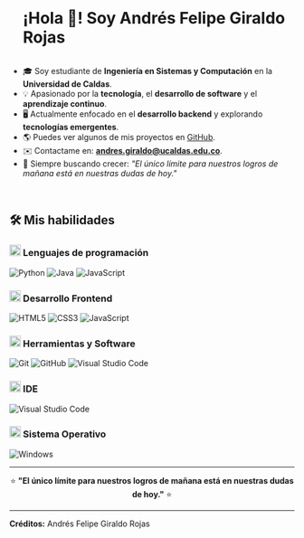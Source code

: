 <!-- Título principal sin borde inferior -->
<div id="user-content-toc">
  <ul align="left">
    <summary><h1 style="display: inline-block">¡Hola 👋! Soy Andrés Felipe Giraldo Rojas</h1></summary>
  </ul>
</div>

<!-- Sobre mí -->

- 🎓 Soy estudiante de **Ingeniería en Sistemas y Computación** en la **Universidad de Caldas**.
- 💡 Apasionado por la **tecnología**, el **desarrollo de software** y el **aprendizaje continuo**.
- 🖥️ Actualmente enfocado en el **desarrollo backend** y explorando **tecnologías emergentes**.
- 🌎 Puedes ver algunos de mis proyectos en [GitHub](https://github.com/Afelipe410).
- ✉️ Contactame en: **andres.giraldo@ucaldas.edu.co**.
- 🚀 Siempre buscando crecer: *"El único límite para nuestros logros de mañana está en nuestras dudas de hoy."*

<br>

## 🛠️ Mis habilidades

### <picture><img src="https://github.com/7oSkaaa/7oSkaaa/blob/main/Images/Programming_Languages.gif?raw=true" width="20px"></picture> Lenguajes de programación

![Python](https://img.shields.io/badge/Python-3776AB?style=flat-square&logo=Python&logoColor=white)
![Java](https://img.shields.io/badge/Java-007396?style=flat-square&logo=Java&logoColor=white)
![JavaScript](https://img.shields.io/badge/JavaScript-F7DF1E?style=flat-square&logo=JavaScript&logoColor=white)

### <picture><img src="https://github.com/7oSkaaa/7oSkaaa/blob/main/Images/Front_End.gif?raw=true" width="20px"></picture> Desarrollo Frontend

![HTML5](https://img.shields.io/badge/HTML-E34F26?style=flat-square&logo=HTML5&logoColor=white)
![CSS3](https://img.shields.io/badge/CSS-1572B6?style=flat-square&logo=CSS3&logoColor=white)
![JavaScript](https://img.shields.io/badge/JavaScript-F7DF1E?style=flat-square&logo=JavaScript&logoColor=white)

### <picture><img src="https://github.com/7oSkaaa/7oSkaaa/blob/main/Images/Software_Tools.gif?raw=true" width="20px"></picture> Herramientas y Software

![Git](https://img.shields.io/badge/Git-F05032?style=flat-square&logo=Git&logoColor=white)
![GitHub](https://img.shields.io/badge/GitHub-181717?style=flat-square&logo=GitHub&logoColor=white)
![Visual Studio Code](https://img.shields.io/badge/VS_Code-007ACC?style=flat-square&logo=VisualStudioCode&logoColor=white)

### <picture><img src="https://github.com/7oSkaaa/7oSkaaa/blob/main/Images/IDEs.gif?raw=true" width="20px"></picture> IDE

![Visual Studio Code](https://img.shields.io/badge/VSCode-007ACC?style=flat-square&logo=VisualStudioCode&logoColor=white)

### <picture><img src="https://github.com/7oSkaaa/7oSkaaa/blob/main/Images/OS.gif?raw=true" width="20px"></picture> Sistema Operativo

![Windows](https://img.shields.io/badge/Windows-0078D6?style=flat-square&logo=Windows&logoColor=white)

---

<div align="center">
  
⭐ **"El único límite para nuestros logros de mañana está en nuestras dudas de hoy."** ⭐

</div>

---

**Créditos:** Andrés Felipe Giraldo Rojas  

